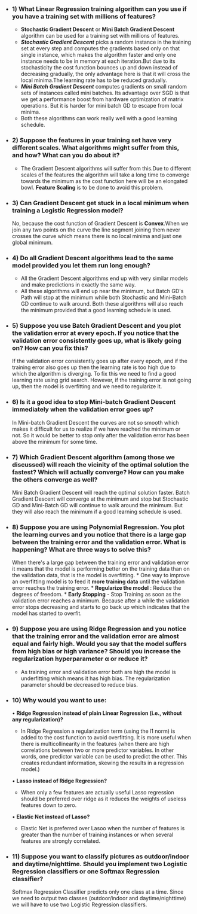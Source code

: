  
- ### 1) What Linear Regression training algorithm can you use if you have a training set with millions of features?
    - **Stochastic Gradient Descent** or **Mini Batch Gradient Descent** algorithm can be used for a training set with millions of features.
    - ***Stochastic Gradient Descent*** picks a random instance in the training set at every step and computes the gradients based only on that single instance, which makes the algorithm faster and only one instance needs to be in memory at each iteration.But due to its stochasticity the cost function bounces up and down instead of decreasing gradually, the only advantage here is that it will cross the local minima.The learning rate has to be reduced gradually.
    - ***Mini Batch Gradient Descent*** computes gradients on small random sets of instances called mini batches. Its advantage over SGD is that we get a performance boost from hardware optimization of matrix operations. But it is harder for mini batch GD to escape from local minima.
    - Both these algorithms can work really well with a good learning schedule.

- ### 2) Suppose the features in your training set have very different scales. What algorithms might suffer from this, and how? What can you do about it?
    - The Gradient Descent algorithms will suffer from this.Due to different scales of the features the algorithm will take a long time to converge towards the minimum as the cost function here will be an elongated bowl. **Feature Scaling** is to be done to avoid this problem.
        
- ### 3) Can Gradient Descent get stuck in a local minimum when training a Logistic Regression model?
    No, because the cost function of Gradient Descent is **Convex**.When we join any two points on the curve the line segment joining them never crosses the curve which means there is no local minima and just one global minimum.
        
- ### 4) Do all Gradient Descent algorithms lead to the same model provided you let them run long enough?
    - All the Gradient Descent algorithms end up with very similar models and make predictions in exactly the same way.
    - All these algorithms will end up near the minimum, but Batch GD's Path will stop at the minimum while both Stochastic and Mini-Batch GD continue to walk around. Both these algorithms will also reach the minimum provided that a good learning schedule is used.
    
- ### 5) Suppose you use Batch Gradient Descent and you plot the validation error at every epoch. If you notice that the validation error consistently goes up, what is likely going on? How can you fix this?
    If the validation error consistently goes up after every epoch, and if the training error also goes up then the learning rate is too high due to which the algorithm is diverging.
    To fix this we need to find a good learning rate using grid search. However, if the training error is not going up, then the model is overfitting and we need to regularize it.

- ### 6) Is it a good idea to stop Mini-batch Gradient Descent immediately when the validation error goes up?
    In Mini-batch Gradient Descent the curves are not so smooth which makes it difficult for us to realize if we have reached the minimum or not. So it would be better to stop only after the validation error has been above the minimum for some time.

- ### 7) Which Gradient Descent algorithm (among those we discussed) will reach the vicinity of the optimal solution the fastest? Which will actually converge? How can you make the others converge as well?
    Mini Batch Gradient Descent will reach the optimal solution faster.
    Batch Gradient Descent will converge at the minimum and stop but Stochastic GD and Mini-Batch GD will continue to walk around the minimum. But they will also reach the minimum if a good learning schedule is used.

- ### 8) Suppose you are using Polynomial Regression. You plot the learning curves and you notice that there is a large gap between the training error and the validation error. What is happening? What are three ways to solve this?
    When there's a large gap between the training error and validation error it means that the model is performing better on the training data than on the validation data, that is the model is overfitting.
        * One way to improve an overfitting model is to feed it **more training data** until the validation error reaches the training error.
        * **Regularize the model** : Reduce the degrees of freedom.
        * **Early Stopping** - Stop Training as soon as the validation error reaches a minimum. Because after a while the validation error stops decreasing and starts to go back up which indicates that the model has started to overfit.

- ### 9) Suppose you are using Ridge Regression and you notice that the training error and the validation error are almost equal and fairly high. Would you say that the model suffers from high bias or high variance? Should you increase the regularization hyperparameter α or reduce it?
    * As training error and validation error both are high the model is underfitting which means it has high bias. The regularization parameter should be decreased to reduce bias.
    
- ### 10) Why would you want to use:
    • **Ridge Regression instead of plain Linear Regression (i.e., without any regularization)?**
    * In Ridge Regression a regularization term (using the l1 norm) is added to the cost function to avoid overfitting. It is more useful when there is multicollinearity in the features (when there are high correlations between two or more predictor variables. In other words, one predictor variable can be used to predict the other. This creates redundant information, skewing the results in a regression model.)
        
    • **Lasso instead of Ridge Regression?**
    * When only a few features are actually useful Lasso regression should be preferred over ridge as it reduces the weights of useless features down to zero.
    
    • **Elastic Net instead of Lasso?**
    * Elastic Net is preferred over Lasoo when the number of features is greater than the number of training instances or when several features are strongly correlated.
        
- ### 11) Suppose you want to classify pictures as outdoor/indoor and daytime/nighttime. Should you implement two Logistic Regression classifiers or one Softmax Regression classifier?
    Softmax Regression Classifier predicts only one class at a time. Since we need to output two classes (outdoor/indoor and daytime/nighttime) we will have to use two Logistic Regression classifiers.

        

        
        
        
    
       
  
   
   
